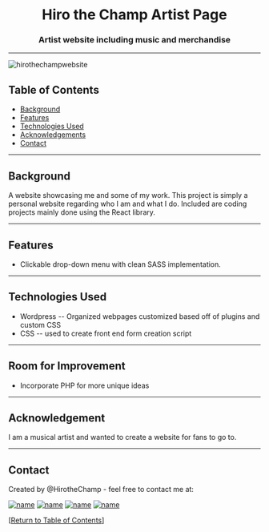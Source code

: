 <h1 align="center">Hiro the Champ Artist Page</h1>


<h3 align="center">Artist website including music and merchandise </h3>

<hr></hr>




![hirothechampwebsite](https://user-images.githubusercontent.com/93508000/211124870-4e5c8895-046a-4992-b60a-8e17e63a04e2.JPG)

## Table of Contents
* [Background](#background)
* [Features](#features)
* [Technologies Used](#technologies-used)
* [Acknowledgements](#acknowledgements)
* [Contact](#contact)

<hr></hr>

## Background
A website showcasing me and some of my work. This project is simply a personal website regarding who I am and what I do. Included are coding projects mainly done using the React library.  



<hr></hr>

## Features
* Clickable drop-down menu with clean SASS implementation.


<hr></hr>

## Technologies Used

* Wordpress -- Organized webpages customized based off of plugins and custom CSS
* CSS -- used to create front end form creation script



<hr></hr>










## Room for Improvement

* Incorporate PHP for more unique ideas




<hr></hr>

## Acknowledgement

I am a musical artist and wanted to create a website for fans to go to. 

<hr></hr>

## Contact

Created by @HirotheChamp - feel free to contact me at:

[![name](	https://img.shields.io/badge/LinkedIn-0077B5?style=for-the-badge&logo=linkedin&logoColor=white)](https://www.linkedin.com/in/kyle-hiroshi-young/)
[![name](	https://img.shields.io/badge/Facebook-1877F2?style=for-the-badge&logo=facebook&logoColor=white)](https://www.facebook.com/KyleYoungins)
[![name](	https://img.shields.io/badge/Instagram-E4405F?style=for-the-badge&logo=instagram&logoColor=white)](https://www.instagram.com/hirothechamp/)
[![name](https://img.shields.io/badge/Gmail-D14836?style=for-the-badge&logo=gmail&logoColor=white)](mailto:kyleyoungins94@gmail.com)

[[Return to Table of Contents](#Table-of-Contents)]
